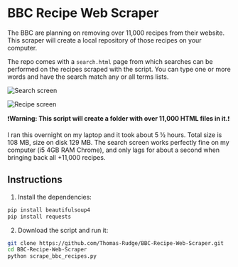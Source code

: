 # BBC Recipe Web Scraper

The BBC are planning on removing over 11,000 recipes from their website. This scraper will create a local repository of those recipes on your computer.

The repo comes with a `search.html` page from which searches can be performed on the recipes scraped with the script. You can type one or more words and have the search match any or all terms lists.

![Search screen](http://i.imgur.com/MAsbdHd.jpg)

![Recipe screen](http://i.imgur.com/OAPABob.jpg)

:exclamation:**Warning: This script will create a folder with over 11,000 HTML files in it.**:exclamation:

I ran this overnight on my laptop and it took about 5 ½ hours. Total size is 108 MB, size on disk 129 MB. The search screen works perfectly fine on my computer (i5 4GB RAM Chrome), and only lags for about a second when bringing back all +11,000 recipes.

## Instructions

1. Install the dependencies:

```python
pip install beautifulsoup4
pip install requests
```

2. Download the script and run it:

```bash
git clone https://github.com/Thomas-Rudge/BBC-Recipe-Web-Scraper.git
cd BBC-Recipe-Web-Scraper
python scrape_bbc_recipes.py
```